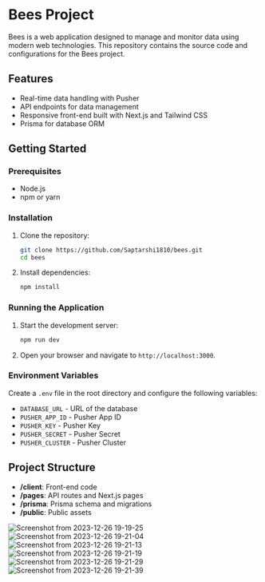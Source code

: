 
# Bees Project

Bees is a web application designed to manage and monitor data using modern web technologies. This repository contains the source code and configurations for the Bees project.

## Features

- Real-time data handling with Pusher
- API endpoints for data management
- Responsive front-end built with Next.js and Tailwind CSS
- Prisma for database ORM

## Getting Started

### Prerequisites

- Node.js
- npm or yarn

### Installation

1. Clone the repository:
    ```bash
    git clone https://github.com/Saptarshi1810/bees.git
    cd bees
    ```

2. Install dependencies:
    ```bash
    npm install
    ```

### Running the Application

1. Start the development server:
    ```bash
    npm run dev
    ```

2. Open your browser and navigate to `http://localhost:3000`.

### Environment Variables

Create a `.env` file in the root directory and configure the following variables:

- `DATABASE_URL` - URL of the database
- `PUSHER_APP_ID` - Pusher App ID
- `PUSHER_KEY` - Pusher Key
- `PUSHER_SECRET` - Pusher Secret
- `PUSHER_CLUSTER` - Pusher Cluster

## Project Structure

- **/client**: Front-end code
- **/pages**: API routes and Next.js pages
- **/prisma**: Prisma schema and migrations
- **/public**: Public assets


![Screenshot from 2023-12-26 19-19-25](https://github.com/Saptarshi1810/bees/assets/96665747/e16ab0fe-e046-4aee-b62c-caaf71064cde)
![Screenshot from 2023-12-26 19-21-04](https://github.com/Saptarshi1810/bees/assets/96665747/087ce5fa-c39b-48ff-82dd-6c7dcbf6b217)
![Screenshot from 2023-12-26 19-21-13](https://github.com/Saptarshi1810/bees/assets/96665747/7359c52a-c88b-46c9-887f-51ce1b408a04)
![Screenshot from 2023-12-26 19-21-19](https://github.com/Saptarshi1810/bees/assets/96665747/2510270d-6be3-4edc-821a-ff22ae1ef5b9)
![Screenshot from 2023-12-26 19-21-29](https://github.com/Saptarshi1810/bees/assets/96665747/f2d81f8e-5196-4e80-a9b9-68cfd37d3e0c)
![Screenshot from 2023-12-26 19-21-39](https://github.com/Saptarshi1810/bees/assets/96665747/50b1c208-6750-4500-817a-432456a36c07)
